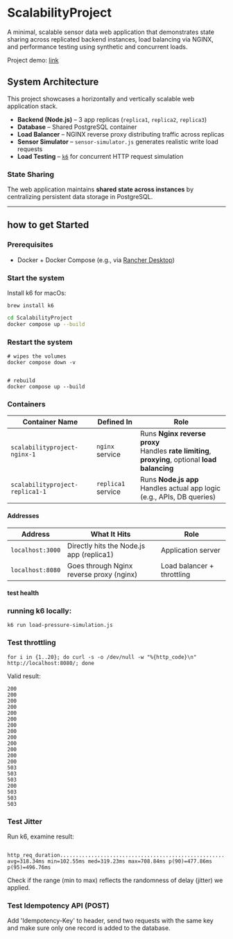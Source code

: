 # ScalabilityProject

A minimal, scalable sensor data web application that demonstrates state sharing across replicated backend instances, load balancing via NGINX, and performance testing using synthetic and concurrent loads.

Project demo: [link](https://www.canva.com/design/DAGsgxn55yQ/eDxbYLf_B0eyfKQNqQLEJw/view?utm_content=DAGsgxn55yQ&utm_campaign=designshare&utm_medium=link2&utm_source=uniquelinks&utlId=ha94298273c#13)

## System Architecture

This project showcases a horizontally and vertically scalable web application stack.

- **Backend (Node.js)** – 3 app replicas (`replica1`, `replica2`, `replica3`)
- **Database** – Shared PostgreSQL container
- **Load Balancer** – NGINX reverse proxy distributing traffic across replicas
- **Sensor Simulator** – `sensor-simulator.js` generates realistic write load requests
- **Load Testing** – [`k6`](https://k6.io/) for concurrent HTTP request simulation

### State Sharing

The web application maintains **shared state across instances** by centralizing persistent data storage in PostgreSQL.

---

## how to get Started

### Prerequisites

- Docker + Docker Compose (e.g., via [Rancher Desktop](https://rancherdesktop.io/))

### Start the system

Install k6 for macOs:
```
brew install k6
```

```bash
cd ScalabilityProject
docker compose up --build
```

### Restart the system
```
# wipes the volumes
docker compose down -v


# rebuild
docker compose up --build
```

### Containers
| Container Name                  | Defined In         | Role                                                                                                  |
| ------------------------------- | ------------------ | ----------------------------------------------------------------------------------------------------- |
| `scalabilityproject-nginx-1`    | `nginx` service    | Runs **Nginx reverse proxy** <br>Handles **rate limiting**, **proxying**, optional **load balancing** |
| `scalabilityproject-replica1-1` | `replica1` service | Runs **Node.js app** <br>Handles actual app logic (e.g., APIs, DB queries)                            |

#### Addresses
| Address          | What It Hits                             | Role                       |
| ---------------- | ---------------------------------------- | -------------------------- |
| `localhost:3000` | Directly hits the Node.js app (replica1) | Application server         |
| `localhost:8080` | Goes through Nginx reverse proxy (nginx) | Load balancer + throttling |

#### test health

### running k6 locally:
```
k6 run load-pressure-simulation.js
```

### Test throttling
```
for i in {1..20}; do curl -s -o /dev/null -w "%{http_code}\n" http://localhost:8080/; done
```
Valid result:
```
200
200
200
200
200
200
200
200
200
200
200
200
200
503
503
503
200
503
503
503
```

### Test Jitter
Run k6, examine result:
```
    http_req_duration.......................................................: avg=318.34ms min=102.55ms med=319.23ms max=708.84ms p(90)=477.86ms p(95)=496.76ms      
```
Check if the range (min to max) reflects the randomness of delay (jitter) we applied.

### Test Idempotency API (POST)
Add 'Idempotency-Key' to header, send two requests with the same key and make sure only one record is added to the database.